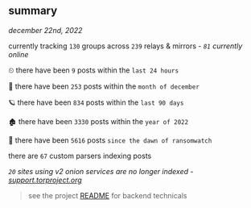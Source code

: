 
## summary
_december 22nd, 2022_

currently tracking `130` groups across `239` relays & mirrors - _`81` currently online_

⏲ there have been `9` posts within the `last 24 hours`

🦈 there have been `253` posts within the `month of december`

🪐 there have been `834` posts within the `last 90 days`

🏚 there have been `3330` posts within the `year of 2022`

🦕 there have been `5616` posts `since the dawn of ransomwatch`

there are `67` custom parsers indexing posts

_`20` sites using v2 onion services are no longer indexed - [support.torproject.org](https://support.torproject.org/onionservices/v2-deprecation/)_

> see the project [README](https://github.com/joshhighet/ransomwatch#ransomwatch--) for backend technicals
